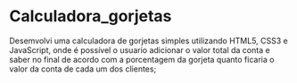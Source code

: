 # Calculadora_gorjetas

Desemvolvi uma calculadora de gorjetas simples utilizando HTML5, CSS3 e JavaScript, onde é possível o usuario adicionar o valor total da conta e saber no final de acordo com a porcentagem da gorjeta quanto ficaria o valor da conta de cada um dos clientes;
